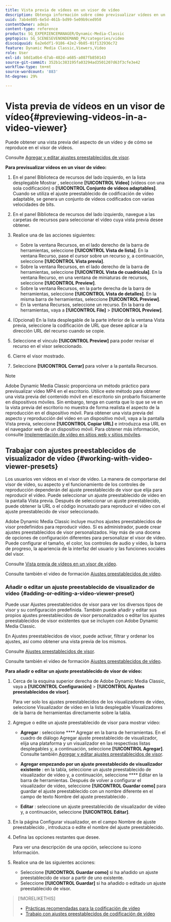 ```yaml
---
title: Vista previa de vídeos en un visor de vídeo
description: Obtenga información sobre cómo previsualizar vídeos en un visualizador de vídeo.
uuid: 7ab4e805-6e5d-461b-bd99-5e09b9ced950
contentOwner: admin
content-type: reference
products: SG_EXPERIENCEMANAGER/Dynamic-Media-Classic
geptopics: SG_SCENESEVENONDEMAND_PK/categories/video
discoiquuid: 6a2e6df1-9186-42e2-9b85-01f132936c72
feature: Dynamic Media Classic,Viewers,Video
role: User
exl-id: b8d1a0b4-67ab-482d-a685-a087fb850143
source-git-commit: 352b1c383195fa03294ad3501207d63f3cfe3e42
workflow-type: tm+mt
source-wordcount: '883'
ht-degree: 29%

---
```


# Vista previa de vídeos en un visor de vídeo{#previewing-videos-in-a-video-viewer}

Puede obtener una vista previa del aspecto de un vídeo y de cómo se reproduce en el visor de vídeos.

Consulte [Agregar y editar ajustes preestablecidos de visor](application-setup.md#adding_and_editing_viewer_presets).

**Para previsualizar vídeos en un visor de vídeo:**

1. En el panel Biblioteca de recursos del lado izquierdo, en la lista desplegable Mostrar , seleccione **[!UICONTROL Vídeo]** (vídeos con una sola codificación) o **[!UICONTROL Conjunto de vídeos adaptables]**. Cuando se utiliza el ajuste preestablecido de codificación de vídeo adaptable, se genera un conjunto de vídeos codificados con varias velocidades de bits.
1. En el panel Biblioteca de recursos del lado izquierdo, navegue a las carpetas de recursos para seleccionar el vídeo cuya vista previa desee obtener.
1. Realice una de las acciones siguientes:

   * Sobre la ventana Recursos, en el lado derecho de la barra de herramientas, seleccione **[!UICONTROL Vista de lista]**. En la ventana Recurso, pase el cursor sobre un recurso y, a continuación, seleccione **[!UICONTROL Vista previa]**.
   * Sobre la ventana Recursos, en el lado derecho de la barra de herramientas, seleccione **[!UICONTROL Vista de cuadrícula]**. En la ventana Recurso, en una ventana de miniaturas de recursos, seleccione **[!UICONTROL Preview]**.
   * Sobre la ventana Recursos, en la parte derecha de la barra de herramientas, seleccione **[!UICONTROL Vista de detalles]**. En la misma barra de herramientas, seleccione **[!UICONTROL Preview]**.
   * En la ventana Recursos, seleccione un recurso. En la barra de herramientas, vaya a **[!UICONTROL File]** > **[!UICONTROL Preview]**.

1. (Opcional) En la lista desplegable de la parte inferior de la ventana Vista previa, seleccione la codificación de URL que desee aplicar a la dirección URL del recurso cuando se copie.
1. Seleccione el vínculo **[!UICONTROL Preview]** para poder revisar el recurso en el visor seleccionado.
1. Cierre el visor mostrado.
1. Seleccione **[!UICONTROL Cerrar]** para volver a la pantalla Recursos.

>[!NOTE]
>
>Adobe Dynamic Media Classic proporciona un método práctico para previsualizar vídeo MP4 en el escritorio. Utilice este método para obtener una vista previa del contenido móvil en el escritorio sin probarlo físicamente en dispositivos móviles. Sin embargo, tenga en cuenta que lo que se ve en la vista previa del escritorio no muestra de forma realista el aspecto de la reproducción en el dispositivo móvil. Para obtener una vista previa del aspecto y reproducción del vídeo en un dispositivo móvil, vaya a la pantalla Vista previa, seleccione **[!UICONTROL Copiar URL]** e introduzca esa URL en el navegador web de un dispositivo móvil. Para obtener más información, consulte [Implementación de vídeo en sitios web y sitios móviles](deploying-video-websites-mobile-sites.md#deploying_video_to_your_websites_and_mobile_sites).

## Trabajar con ajustes preestablecidos de visualizador de vídeo {#working-with-video-viewer-presets}

Los usuarios ven vídeos en el visor de vídeo. La manera de comportarse del visor de vídeo, su aspecto y el funcionamiento de los controles de reproducción dependerán del ajuste preestablecido de visor que elija para reproducir el vídeo. Puede seleccionar un ajuste preestablecido de vídeo en la pantalla Vista previa. Después de seleccionar un ajuste preestablecido, puede obtener la URL o el código incrustado para reproducir el vídeo con el ajuste preestablecido de visor seleccionado.

Adobe Dynamic Media Classic incluye muchos ajustes preestablecidos de visor predefinidos para reproducir vídeo. Si es administrador, puede crear ajustes preestablecidos de visor personalizados. Hay más de una docena de opciones de configuración diferentes para personalizar el visor de vídeo. Puede configurar el tamaño, el color, los controles de audio y vídeo, la barra de progreso, la apariencia de la interfaz del usuario y las funciones sociales del visor.

Consulte [Vista previa de vídeos en un visor de vídeo](previewing-videos-video-viewer.md#previewing_videos_in_a_video_viewer).

Consulte también el vídeo de formación [Ajustes preestablecidos de vídeo](https://s7d5.scene7.com/s7viewers/html5/VideoViewer.html?videoserverurl=https://s7d5.scene7.com/is/content/&amp;emailurl=https://s7d5.scene7.com/s7/emailFriend&amp;serverUrl=https://s7d5.scene7.com/is/image/&amp;config=Scene7SharedAssets/Universal_HTML5_Video&amp;contenturl=https://s7d5.scene7.com/skins/&amp;asset=S7tutorials/549_video-presets_converted%20renamed_Done-AVS).

### Añadir o editar un ajuste preestablecido de visualizador de vídeo {#adding-or-editing-a-video-viewer-preset}

Puede usar Ajustes preestablecidos de visor para ver los diversos tipos de visor y su configuración predefinida. También puede añadir y editar sus propios ajustes preestablecidos de visor personalizados o editar los ajustes preestablecidos de visor existentes que se incluyen con Adobe Dynamic Media Classic.

En Ajustes preestablecidos de visor, puede activar, filtrar y ordenar los ajustes, así como obtener una vista previa de los mismos.

Consulte [Ajustes preestablecidos de visor](application-setup.md#viewer_presets).

Consulte también el vídeo de formación [Ajustes preestablecidos de vídeo](https://s7d5.scene7.com/s7viewers/html5/VideoViewer.html?videoserverurl=https://s7d5.scene7.com/is/content/&amp;emailurl=https://s7d5.scene7.com/s7/emailFriend&amp;serverUrl=https://s7d5.scene7.com/is/image/&amp;config=Scene7SharedAssets/Universal_HTML5_Video&amp;contenturl=https://s7d5.scene7.com/skins/&amp;asset=S7tutorials/549_video-presets_converted%20renamed_Done-AVS).

**Para añadir o editar un ajuste preestablecido de visor de vídeo:**

1. Cerca de la esquina superior derecha de Adobe Dynamic Media Classic, vaya a **[!UICONTROL Configuración]** > **[!UICONTROL Ajustes preestablecidos de visor]**.

   Para ver solo los ajustes preestablecidos de los visualizadores de vídeo, seleccione Visualizador de vídeo en la lista desplegable Visualizadores de la barra de herramientas directamente sobre la tabla.

1. Agregue o edite un ajuste preestablecido de visor para mostrar vídeo:

   * **Agregar** : seleccione  **** Agregar en la barra de herramientas. En el cuadro de diálogo Agregar ajuste preestablecido de visualizador, elija una plataforma y un visualizador en las respectivas listas desplegables y, a continuación, seleccione **[!UICONTROL Agregar]**.
   Consulte también [Agregar y editar ajustes preestablecidos de visor](application-setup.md#adding_and_editing_viewer_presets).

   * **Agregar empezando por un ajuste preestablecido de visualizador existente** : en la tabla, seleccione un ajuste preestablecido de visualizador de vídeo y, a continuación, seleccione  **** Editar en la barra de herramientas.
   Después de volver a configurar el visualizador de vídeo, seleccione **[!UICONTROL Guardar como]** para guardar el ajuste preestablecido con un nombre diferente en el campo de texto Nombre del ajuste preestablecido .

   * **Editar** : seleccione un ajuste preestablecido de visualizador de vídeo y, a continuación, seleccione  **[!UICONTROL Editar]**.



1. En la página Configurar visualizador, en el campo Nombre de ajuste preestablecido , introduzca o edite el nombre del ajuste preestablecido.
1. Defina las opciones restantes que desee.

   Para ver una descripción de una opción, seleccione su icono Información.

1. Realice una de las siguientes acciones:

   * Seleccione **[!UICONTROL Guardar como]** si ha añadido un ajuste preestablecido de visor a partir de uno existente.
   * Seleccione **[!UICONTROL Guardar]** si ha añadido o editado un ajuste preestablecido de visor.

>[!MORELIKETHIS]
>
>* [Prácticas recomendadas para la codificación de vídeo](uploading-encoding-videos.md#best_practices_for_video_encoding)
>* [Trabajo con ajustes preestablecidos de codificación de vídeo](uploading-encoding-videos.md#working_with_video_encoding_presets)

